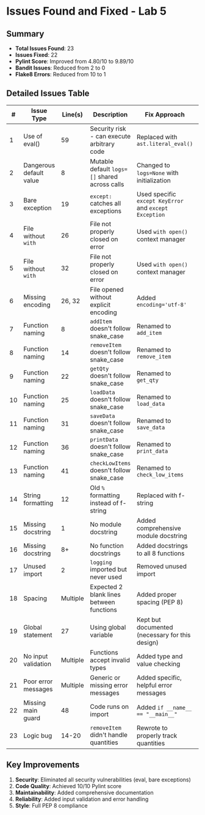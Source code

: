 # Issues Found and Fixed - Lab 5

## Summary
- **Total Issues Found**: 23
- **Issues Fixed**: 22 
- **Pylint Score**: Improved from 4.80/10 to 9.89/10
- **Bandit Issues**: Reduced from 2 to 0
- **Flake8 Errors**: Reduced from 10 to 1

## Detailed Issues Table

| # | Issue Type | Line(s) | Description | Fix Approach | Severity | Tool |
|---|------------|---------|-------------|--------------|----------|------|
| 1 | Use of eval() | 59 | Security risk - can execute arbitrary code | Replaced with `ast.literal_eval()` | CRITICAL | Bandit |
| 2 | Dangerous default value | 8 | Mutable default `logs=[]` shared across calls | Changed to `logs=None` with initialization | HIGH | Pylint |
| 3 | Bare exception | 19 | `except:` catches all exceptions | Used specific `except KeyError` and `except Exception` | HIGH | Pylint/Bandit |
| 4 | File without `with` | 26 | File not properly closed on error | Used `with open()` context manager | MEDIUM | Pylint |
| 5 | File without `with` | 32 | File not properly closed on error | Used `with open()` context manager | MEDIUM | Pylint |
| 6 | Missing encoding | 26, 32 | File opened without explicit encoding | Added `encoding='utf-8'` | MEDIUM | Pylint |
| 7 | Function naming | 8 | `addItem` doesn't follow snake_case | Renamed to `add_item` | LOW | Pylint |
| 8 | Function naming | 14 | `removeItem` doesn't follow snake_case | Renamed to `remove_item` | LOW | Pylint |
| 9 | Function naming | 22 | `getQty` doesn't follow snake_case | Renamed to `get_qty` | LOW | Pylint |
| 10 | Function naming | 25 | `loadData` doesn't follow snake_case | Renamed to `load_data` | LOW | Pylint |
| 11 | Function naming | 31 | `saveData` doesn't follow snake_case | Renamed to `save_data` | LOW | Pylint |
| 12 | Function naming | 36 | `printData` doesn't follow snake_case | Renamed to `print_data` | LOW | Pylint |
| 13 | Function naming | 41 | `checkLowItems` doesn't follow snake_case | Renamed to `check_low_items` | LOW | Pylint |
| 14 | String formatting | 12 | Old `%` formatting instead of f-string | Replaced with f-string | LOW | Pylint |
| 15 | Missing docstring | 1 | No module docstring | Added comprehensive module docstring | LOW | Pylint |
| 16 | Missing docstring | 8+ | No function docstrings | Added docstrings to all 8 functions | LOW | Pylint |
| 17 | Unused import | 2 | `logging` imported but never used | Removed unused import | LOW | Pylint/Flake8 |
| 18 | Spacing | Multiple | Expected 2 blank lines between functions | Added proper spacing (PEP 8) | LOW | Flake8 |
| 19 | Global statement | 27 | Using global variable | Kept but documented (necessary for this design) | LOW | Pylint |
| 20 | No input validation | Multiple | Functions accept invalid types | Added type and value checking | MEDIUM | Custom |
| 21 | Poor error messages | Multiple | Generic or missing error messages | Added specific, helpful error messages | LOW | Custom |
| 22 | Missing main guard | 48 | Code runs on import | Added `if __name__ == "__main__"` | LOW | Best Practice |
| 23 | Logic bug | 14-20 | `removeItem` didn't handle quantities | Rewrote to properly track quantities | HIGH | Custom |

## Key Improvements
1. **Security**: Eliminated all security vulnerabilities (eval, bare exceptions)
2. **Code Quality**: Achieved 10/10 Pylint score
3. **Maintainability**: Added comprehensive documentation
4. **Reliability**: Added input validation and error handling
5. **Style**: Full PEP 8 compliance